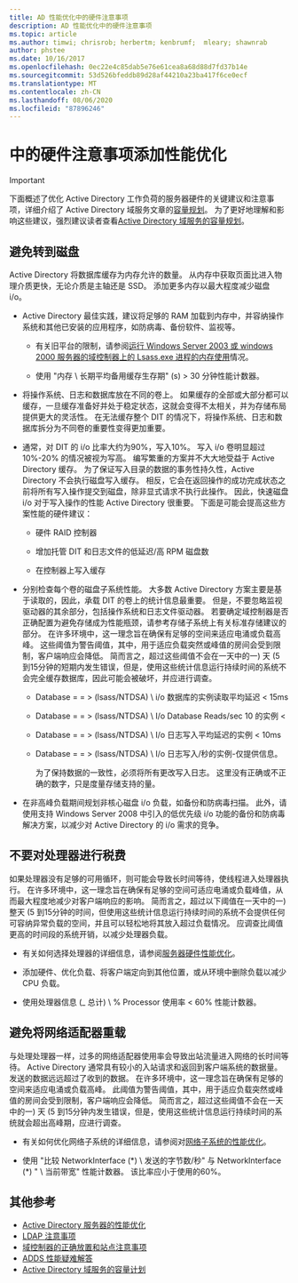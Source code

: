 ```yaml
---
title: AD 性能优化中的硬件注意事项
description: AD 性能优化中的硬件注意事项
ms.topic: article
ms.author: timwi; chrisrob; herbertm; kenbrumf;  mleary; shawnrab
author: phstee
ms.date: 10/16/2017
ms.openlocfilehash: 0ec22e4c85dab5e76e61cea8a68d88d7fd37b14e
ms.sourcegitcommit: 53d526bfeddb89d28af44210a23ba417f6ce0ecf
ms.translationtype: MT
ms.contentlocale: zh-CN
ms.lasthandoff: 08/06/2020
ms.locfileid: "87896246"
---
```

# <a name="hardware-considerations-in-adds-performance-tuning"></a>中的硬件注意事项添加性能优化

>[!Important]
> 下面概述了优化 Active Directory 工作负荷的服务器硬件的关键建议和注意事项，详细介绍了 Active Directory 域服务文章的[容量规划](https://go.microsoft.com/fwlink/?LinkId=324566)。 为了更好地理解和影响这些建议，强烈建议读者查看[Active Directory 域服务的容量规划](https://go.microsoft.com/fwlink/?LinkId=324566)。

## <a name="avoid-going-to-disk"></a>避免转到磁盘

Active Directory 将数据库缓存为内存允许的数量。 从内存中获取页面比进入物理介质更快，无论介质是主轴还是 SSD。 添加更多内存以最大程度减少磁盘 i/o。

-   Active Directory 最佳实践，建议将足够的 RAM 加载到内存中，并容纳操作系统和其他已安装的应用程序，如防病毒、备份软件、监视等。

    -   有关旧平台的限制，请参阅[运行 Windows Server 2003 或 windows 2000 服务器的域控制器上的 Lsass.exe 进程的内存使用](https://support.microsoft.com/kb/308356)情况。

    -   使用 "内存 \\ 长期平均备用缓存生存期" (s) &gt; 30 分钟性能计数器。

-   将操作系统、日志和数据库放在不同的卷上。 如果缓存的全部或大部分都可以缓存，一旦缓存准备好并处于稳定状态，这就会变得不太相关，并为存储布局提供更大的灵活性。 在无法缓存整个 DIT 的情况下，将操作系统、日志和数据库拆分为不同卷的重要性变得更加重要。

-   通常，对 DIT 的 i/o 比率大约为90%，写入10%。 写入 i/o 卷明显超过 10%-20% 的情况被视为写高。 编写繁重的方案并不大大地受益于 Active Directory 缓存。 为了保证写入目录的数据的事务性持久性，Active Directory 不会执行磁盘写入缓存。 相反，它会在返回操作的成功完成状态之前将所有写入操作提交到磁盘，除非显式请求不执行此操作。 因此，快速磁盘 i/o 对于写入操作的性能 Active Directory 很重要。 下面是可能会提高这些方案性能的硬件建议：

    -   硬件 RAID 控制器

    -   增加托管 DIT 和日志文件的低延迟/高 RPM 磁盘数

    -   在控制器上写入缓存

-   分别检查每个卷的磁盘子系统性能。 大多数 Active Directory 方案主要是基于读取的，因此，承载 DIT 的卷上的统计信息最重要。 但是，不要忽略监视驱动器的其余部分，包括操作系统和日志文件驱动器。 若要确定域控制器是否正确配置为避免存储成为性能瓶颈，请参考存储子系统上有关标准存储建议的部分。 在许多环境中，这一理念旨在确保有足够的空间来适应电涌或负载高峰。 这些阈值为警告阈值，其中，用于适应负载突然或峰值的房间会受到限制，客户端响应会降低。 简而言之，超过这些阈值不会在一天中的一) 天 (5 到15分钟的短期内发生错误，但是，使用这些统计信息运行持续时间的系统不会完全缓存数据库，因此可能会被破坏，并应进行调查。

    -   Database = = &gt; (lsass/NTDSA) \\ i/o 数据库的实例读取平均延迟 &lt; 15ms

    -   Database = = &gt; (lsass/NTDSA) \\ I/o Database Reads/sec 10 的实例 &lt;

    -   Database = = &gt; (lsass/NTDSA) \\ I/o 日志写入平均延迟的实例 &lt; 10ms

    -   Database = = &gt; (lsass/NTDSA) \\ I/o 日志写入/秒的实例-仅提供信息。

        为了保持数据的一致性，必须将所有更改写入日志。 这里没有正确或不正确的数字，只是度量存储支持的量。

-   在非高峰负载期间规划非核心磁盘 i/o 负载，如备份和防病毒扫描。 此外，请使用支持 Windows Server 2008 中引入的低优先级 i/o 功能的备份和防病毒解决方案，以减少对 Active Directory 的 i/o 需求的竞争。

## <a name="dont-over-tax-the-processors"></a>不要对处理器进行税费

如果处理器没有足够的可用循环，则可能会导致长时间等待，使线程进入处理器执行。 在许多环境中，这一理念旨在确保有足够的空间可适应电涌或负载峰值，从而最大程度地减少对客户端响应的影响。 简而言之，超过以下阈值在一天中的一) 整天 (5 到15分钟的时间，但使用这些统计信息运行持续时间的系统不会提供任何可容纳异常负载的空间，并且可以轻松地将其放入超过负载情况。 应调查比阈值更高的时间段的系统开销，以减少处理器负载。

-   有关如何选择处理器的详细信息，请参阅[服务器硬件性能优化](../../hardware/index.md)。

-   添加硬件、优化负载、将客户端定向到其他位置，或从环境中删除负载以减少 CPU 负载。

-   使用处理器信息 (\_ 总计) \\ % Processor 使用率 &lt; 60% 性能计数器。

## <a name="avoid-overloading-the-network-adapter"></a>避免将网络适配器重载

与处理处理器一样，过多的网络适配器使用率会导致出站流量进入网络的长时间等待。 Active Directory 通常具有较小的入站请求和返回到客户端系统的数据量。 发送的数据远远超过了收到的数据。 在许多环境中，这一理念旨在确保有足够的空间来适应电涌或负载高峰。 此阈值为警告阈值，其中，用于适应负载突然或峰值的房间会受到限制，客户端响应会降低。 简而言之，超过这些阈值不会在一天中的一) 天 (5 到15分钟内发生错误，但是，使用这些统计信息运行持续时间的系统就会超出高峰期，应进行调查。

-   有关如何优化网络子系统的详细信息，请参阅对[网络子系统的性能优化](../../../../networking/technologies/network-subsystem/net-sub-performance-top.md)。

-   使用 "比较 NetworkInterface (\*) \\ 发送的字节数/秒" 与 NetworkInterface (\*) " \\ 当前带宽" 性能计数器。 该比率应小于使用的60%。

## <a name="additional-references"></a>其他参考
- [Active Directory 服务器的性能优化](index.md)
- [LDAP 注意事项](ldap-considerations.md)
- [域控制器的正确放置和站点注意事项](site-definition-considerations.md)
- [ADDS 性能疑难解答](troubleshoot.md)
- [Active Directory 域服务的容量计划](https://go.microsoft.com/fwlink/?LinkId=324566)
